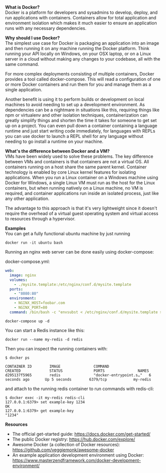 **What is Docker?**  
Docker is a platform for developers and sysadmins to develop, deploy, and run applications with containers. Containers allow for total application and environment isolation which makes it much easier to ensure an application runs with any necessary dependencies.

**Why should I use Docker?**  
The simplest use case for Docker is packaging an application into an image and then running it on any machine running the Docker platform. Think running your API locally on Windows, on your OSX laptop, or on a Linux server in a cloud without making any changes to your codebase, all with the same command.

For more complex deployments consisting of multiple containers, Docker provides a tool called docker-compose. This will read a configuration of one or more Docker containers and run them for you and manage them as a single application.

Another benefit is using it to perform builds or development on local machines to avoid needing to set up a development environment. As dependencies can be a nightmare in situations like this, requiring things like npm or virtualenv and other isolation techniques, containerization can greatly simplify things and shorten the time it takes for someone to get set up on a project. You can even pull down a container containing a language runtime and just start writing code immediately, for languages with REPLs you can use docker to launch a REPL shell for any language without needing to go install a runtime on your machine.

**What's the difference between Docker and a VM?**  
VMs have been widely used to solve these problems. The key difference between VMs and containers is that containers are not a virtual OS. All containers running on a host share the same parent kernel. Container technology is enabled by core Linux kernel features for isolating applications. When you run a Linux container on a Windows machine using Docker for Windows, a single Linux VM must run as the host for the Linux containers, but when running natively on a Linux machine, no VM is required, and container applications run inside an isolated process, just like any other application.

The advantage to this approach is that it's very lightweight since it doesn't require the overhead of a virtual guest operating system and virtual access to resources through a hypervisor.

**Examples**  
You can get a fully functional ubuntu machine by just running

```
docker run -it ubuntu bash
```

Running an nginx web server can be done easily using docker-compose:

docker-compose.yml:

```yml
web:
  image: nginx
  volumes:
    - ./mysite.template:/etc/nginx/conf.d/mysite.template
  ports:
    - "8080:80"
  environment:
    - NGINX_HOST=foobar.com
    - NGINX_PORT=80
  command: /bin/bash -c "envsubst < /etc/nginx/conf.d/mysite.template > /etc/nginx/conf.d/default.conf && nginx -g 'daemon off;'"
```

`docker-compose up -d`

You can start a Redis instance like this:

```
docker run --name my-redis -d redis
```

Then you can inspect the running containers with:

```
$ docker ps

CONTAINER ID        IMAGE               COMMAND                  CREATED             STATUS              PORTS               NAMES
d295137f5965        redis               "docker-entrypoint.s…"   6 seconds ago       Up 5 seconds        6379/tcp            my-redis
```

and attach to the running redis container to run commands with redis-cli:

```
$ docker exec -it my-redis redis-cli
127.0.0.1:6379> set example-key 1234
OK
127.0.0.1:6379> get example-key
"1234"
```

**Resources**

- The official get-started guide: https://docs.docker.com/get-started/
- The public Docker registry: https://hub.docker.com/explore/
- Awesome Docker (a collection of Docker resources): https://github.com/veggiemonk/awesome-docker
- An example application development environment using Docker: https://www.masterzendframework.com/docker-development-environment/
